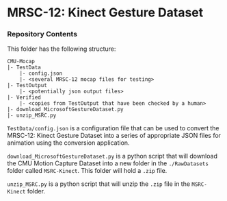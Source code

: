 # MRSC-12: Kinect Gesture Dataset

### Repository Contents
This folder has the following structure:
````
CMU-Mocap
|- TestData
    |- config.json
    |- <several MRSC-12 mocap files for testing>
|- TestOutput
    |- <potentially json output files>
|- Verified
    |- <copies from TestOutput that have been checked by a human>
|- download_MicrosoftGestureDataset.py
|- unzip_MSRC.py
````
`TestData/config.json` is a configuration file that can be used to convert the MRSC-12: Kinect Gesture Dataset into a series of 
appropriate JSON files for animation using the conversion application.

`download_MicrosoftGestureDataset.py` is a python script that will download the CMU Motion Capture Dataset into a new 
folder in the `./RawDatasets` folder called `MSRC-Kinect`. This folder will hold a `.zip` file.

`unzip_MSRC.py` is a python script that will unzip the `.zip` file in the `MSRC-Kinect` folder.
